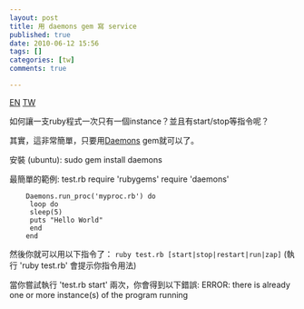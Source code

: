 ```yaml
---
layout: post
title: 用 daemons gem 寫 service
published: true
date: 2010-06-12 15:56
tags: []
categories: [tw]
comments: true

---
```


<a href="{% link _posts/2010-06-12-ruby-write-service-with-daemons-gem-en.md %}" class="lang-btn">EN</a>
<a href="{% link _posts/2010-06-12-ruby-write-service-with-daemons-gem.md %}" class="lang-btn lang-current">TW</a>


如何讓一支ruby程式一次只有一個instance？並且有start/stop等指令呢？

其實，這非常簡單，只要用[Daemons][1] gem就可以了。

安裝 (ubuntu):
		sudo gem install daemons

最簡單的範例: test.rb
		require 'rubygems'
		require 'daemons'

		Daemons.run_proc('myproc.rb') do
		 loop do
		 sleep(5)
		 puts "Hello World"
		 end
		end

然後你就可以用以下指令了：
``ruby test.rb [start|stop|restart|run|zap]``
(執行 'ruby test.rb' 會提示你指令用法)

當你嘗試執行 'test.rb start' 兩次，你會得到以下錯誤:
		ERROR: there is already one or more instance(s) of the program running


[1]: http://daemons.rubyforge.org/
